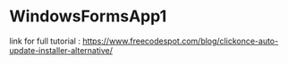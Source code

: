 # WindowsFormsApp1

link for full tutorial : https://www.freecodespot.com/blog/clickonce-auto-update-installer-alternative/
